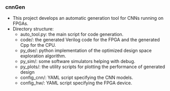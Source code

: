 ### cnnGen

* This project develops an automatic generation tool for CNNs running on FPGAs.
* Directory structure:
    * auto\_tool.py: the main script for code generation.
    * code/: the generated Verilog code for the FPGA and the generated Cpp for the CPU.
    * py\_dse/: python implementation of the optimized design space exploration algorithm.
    * py\_sim/: some software simulators helping with debug.
    * py\_plots/: the utility scripts for plotting the performance of generated design
    * config\_cnn/: YAML script specifying the CNN models.
    * config\_hw/: YAML script specifying the FPGA device.
